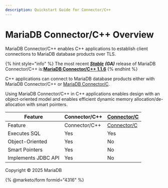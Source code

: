 ```yaml
---
description: Quickstart Guide for Connector/C++
---
```


# MariaDB Connector/C++ Overview

MariaDB Connector/C++ enables C++ applications to establish client connections to MariaDB database products over TLS.

{% hint style="info" %}
The most recent [_**Stable**_](https://app.gitbook.com/s/aEnK0ZXmUbJzqQrTjFyb/mariadb-release-criteria) _**(GA)**_ release of MariaDB Connector/C++ is:[**MariaDB Connector/C++ 1.1.6**](https://app.gitbook.com/s/aEnK0ZXmUbJzqQrTjFyb/connectors/c++/mariadb-connector-cpp-1-1-release-notes/mariadb-connector-cpp-1-1-6-release-notes)
{% endhint %}

C++ applications can connect to MariaDB database products either with MariaDB Connector/C++ or [MariaDB Connector/C](../mariadb-connector-c/).

Using MariaDB Connector/C++ in C++ applications enables design with an object-oriented model and enables efficient dynamic memory allocation/de-allocation with smart pointers.

| Feature             | Connector/C++ | [Connector/C](../mariadb-connector-c/) |
| ------------------- | ------------- | -------------------------------------- |
| Feature             | Connector/C++ | [Connector/C](../mariadb-connector-c/) |
| Executes SQL        | Yes           | Yes                                    |
| Object-Oriented     | Yes           | No                                     |
| Smart Pointers      | Yes           | No                                     |
| Implements JDBC API | Yes           | No                                     |

Copyright © 2025 MariaDB

{% @marketo/form formid="4316" %}
